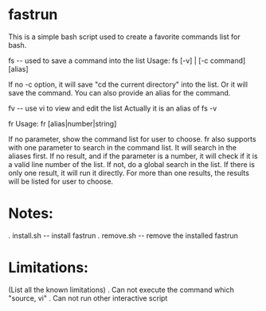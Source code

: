 fastrun
============================

This is a simple bash script used to create a favorite commands list for bash.

fs -- used to save a command into the list
Usage: fs [-v] | [-c command] [alias]

If no -c option, it will save "cd the current directory" into the list. Or it will save the command. 
You can also provide an alias for the command.

fv -- use vi to view and edit the list
Actually it is an alias of fs -v

fr
Usage: fr [alias|number|string]

If no parameter, show the command list for user to choose.
fr also supports with one parameter to search in the command list. 
It will search in the aliases first. If no result, and if the parameter is a number, it will check if it is a valid line number of the list. If not, do a global search in the list.
If there is only one result, it will run it directly. For more than one results, the results will be listed for user to choose. 
	
Notes:
============================
. install.sh -- install fastrun
. remove.sh -- remove the installed fastrun

Limitations:
============================
(List all the known limitations)
. Can not execute the command which "source, vi"
. Can not run other interactive script

